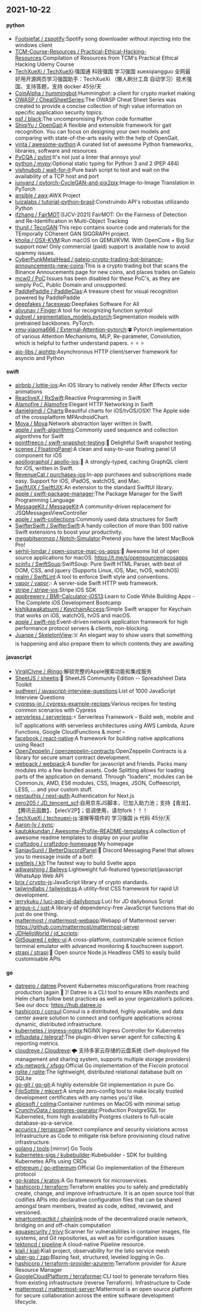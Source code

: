 ## 2021-10-22

#### python
* [Footsiefat / zspotify](https://github.com/Footsiefat/zspotify):Spotify song downloader without injecting into the windows client
* [TCM-Course-Resources / Practical-Ethical-Hacking-Resources](https://github.com/TCM-Course-Resources/Practical-Ethical-Hacking-Resources):Compilation of Resources from TCM's Practical Ethical Hacking Udemy Course
* [TechXueXi / TechXueXi](https://github.com/TechXueXi/TechXueXi):强国通 科技强国 学习强国 xuexiqiangguo 全网最好用开源网页学习强国助手：TechXueXi （懒人刷分工具 自动学习）技术强国，支持答题，支持 docker 45分/天
* [CoinAlpha / hummingbot](https://github.com/CoinAlpha/hummingbot):Hummingbot: a client for crypto market making
* [OWASP / CheatSheetSeries](https://github.com/OWASP/CheatSheetSeries):The OWASP Cheat Sheet Series was created to provide a concise collection of high value information on specific application security topics.
* [psf / black](https://github.com/psf/black):The uncompromising Python code formatter
* [ShiqiYu / OpenGait](https://github.com/ShiqiYu/OpenGait):A flexible and extensible framework for gait recognition. You can focus on designing your own models and comparing with state-of-the-arts easily with the help of OpenGait.
* [vinta / awesome-python](https://github.com/vinta/awesome-python):A curated list of awesome Python frameworks, libraries, software and resources
* [PyCQA / pylint](https://github.com/PyCQA/pylint):It's not just a linter that annoys you!
* [python / mypy](https://github.com/python/mypy):Optional static typing for Python 3 and 2 (PEP 484)
* [vishnubob / wait-for-it](https://github.com/vishnubob/wait-for-it):Pure bash script to test and wait on the availability of a TCP host and port
* [junyanz / pytorch-CycleGAN-and-pix2pix](https://github.com/junyanz/pytorch-CycleGAN-and-pix2pix):Image-to-Image Translation in PyTorch
* [ansible / awx](https://github.com/ansible/awx):AWX Project
* [luizalabs / tutorial-python-brasil](https://github.com/luizalabs/tutorial-python-brasil):Construindo API's robustas utilizando Python
* [ifzhang / FairMOT](https://github.com/ifzhang/FairMOT):[IJCV-2021] FairMOT: On the Fairness of Detection and Re-Identification in Multi-Object Tracking
* [thunil / TecoGAN](https://github.com/thunil/TecoGAN):This repo contains source code and materials for the TEmporally COherent GAN SIGGRAPH project.
* [kholia / OSX-KVM](https://github.com/kholia/OSX-KVM):Run macOS on QEMU/KVM. With OpenCore + Big Sur support now! Only commercial (paid) support is available now to avoid spammy issues.
* [CyberPunkMetalHead / gateio-crypto-trading-bot-binance-announcements-new-coins](https://github.com/CyberPunkMetalHead/gateio-crypto-trading-bot-binance-announcements-new-coins):This is a crypto trading bot that scans the Binance Annoucements page for new coins, and places trades on Gateio
* [mcw0 / PoC](https://github.com/mcw0/PoC):Issues has been disabled for these PoC's, as they are simply PoC, Public Domain and unsupported.
* [PaddlePaddle / PaddleClas](https://github.com/PaddlePaddle/PaddleClas):A treasure chest for visual recognition powered by PaddlePaddle
* [deepfakes / faceswap](https://github.com/deepfakes/faceswap):Deepfakes Software For All
* [aliyunav / Finger](https://github.com/aliyunav/Finger):A tool for recognizing function symbol
* [qubvel / segmentation_models.pytorch](https://github.com/qubvel/segmentation_models.pytorch):Segmentation models with pretrained backbones. PyTorch.
* [xmu-xiaoma666 / External-Attention-pytorch](https://github.com/xmu-xiaoma666/External-Attention-pytorch):🍀
Pytorch implementation of various Attention Mechanisms, MLP, Re-parameter, Convolution, which is helpful to further understand papers.
⭐
⭐
⭐
* [aio-libs / aiohttp](https://github.com/aio-libs/aiohttp):Asynchronous HTTP client/server framework for asyncio and Python

#### swift
* [airbnb / lottie-ios](https://github.com/airbnb/lottie-ios):An iOS library to natively render After Effects vector animations
* [ReactiveX / RxSwift](https://github.com/ReactiveX/RxSwift):Reactive Programming in Swift
* [Alamofire / Alamofire](https://github.com/Alamofire/Alamofire):Elegant HTTP Networking in Swift
* [danielgindi / Charts](https://github.com/danielgindi/Charts):Beautiful charts for iOS/tvOS/OSX! The Apple side of the crossplatform MPAndroidChart.
* [Moya / Moya](https://github.com/Moya/Moya):Network abstraction layer written in Swift.
* [apple / swift-algorithms](https://github.com/apple/swift-algorithms):Commonly used sequence and collection algorithms for Swift
* [pointfreeco / swift-snapshot-testing](https://github.com/pointfreeco/swift-snapshot-testing):📸
Delightful Swift snapshot testing.
* [scenee / FloatingPanel](https://github.com/scenee/FloatingPanel):A clean and easy-to-use floating panel UI component for iOS
* [apollographql / apollo-ios](https://github.com/apollographql/apollo-ios):📱
A strongly-typed, caching GraphQL client for iOS, written in Swift.
* [RevenueCat / purchases-ios](https://github.com/RevenueCat/purchases-ios):In-app purchases and subscriptions made easy. Support for iOS, iPadOS, watchOS, and Mac.
* [SwiftUIX / SwiftUIX](https://github.com/SwiftUIX/SwiftUIX):An extension to the standard SwiftUI library.
* [apple / swift-package-manager](https://github.com/apple/swift-package-manager):The Package Manager for the Swift Programming Language
* [MessageKit / MessageKit](https://github.com/MessageKit/MessageKit):A community-driven replacement for JSQMessagesViewController
* [apple / swift-collections](https://github.com/apple/swift-collections):Commonly used data structures for Swift
* [SwifterSwift / SwifterSwift](https://github.com/SwifterSwift/SwifterSwift):A handy collection of more than 500 native Swift extensions to boost your productivity.
* [megabitsenmzq / Notch-Simulator](https://github.com/megabitsenmzq/Notch-Simulator):Pretend you have the latest MacBook Pro!
* [serhii-londar / open-source-mac-os-apps](https://github.com/serhii-londar/open-source-mac-os-apps):🚀
Awesome list of open source applications for macOS. https://t.me/s/opensourcemacosapps
* [scinfu / SwiftSoup](https://github.com/scinfu/SwiftSoup):SwiftSoup: Pure Swift HTML Parser, with best of DOM, CSS, and jquery (Supports Linux, iOS, Mac, tvOS, watchOS)
* [realm / SwiftLint](https://github.com/realm/SwiftLint):A tool to enforce Swift style and conventions.
* [vapor / vapor](https://github.com/vapor/vapor):💧
A server-side Swift HTTP web framework.
* [stripe / stripe-ios](https://github.com/stripe/stripe-ios):Stripe iOS SDK
* [appbrewery / BMI-Calculator-iOS13](https://github.com/appbrewery/BMI-Calculator-iOS13):Learn to Code While Building Apps - The Complete iOS Development Bootcamp
* [kishikawakatsumi / KeychainAccess](https://github.com/kishikawakatsumi/KeychainAccess):Simple Swift wrapper for Keychain that works on iOS, watchOS, tvOS and macOS.
* [apple / swift-nio](https://github.com/apple/swift-nio):Event-driven network application framework for high performance protocol servers & clients, non-blocking.
* [Juanpe / SkeletonView](https://github.com/Juanpe/SkeletonView):☠️
An elegant way to show users that something is happening and also prepare them to which contents they are awaiting

#### javascript
* [VirgilClyne / iRingo](https://github.com/VirgilClyne/iRingo):解锁完整的Apple搜索功能和集成服务
* [SheetJS / sheetjs](https://github.com/SheetJS/sheetjs):📗
SheetJS Community Edition -- Spreadsheet Data Toolkit
* [sudheerj / javascript-interview-questions](https://github.com/sudheerj/javascript-interview-questions):List of 1000 JavaScript Interview Questions
* [cypress-io / cypress-example-recipes](https://github.com/cypress-io/cypress-example-recipes):Various recipes for testing common scenarios with Cypress
* [serverless / serverless](https://github.com/serverless/serverless):⚡
Serverless Framework – Build web, mobile and IoT applications with serverless architectures using AWS Lambda, Azure Functions, Google CloudFunctions & more! –
* [facebook / react-native](https://github.com/facebook/react-native):A framework for building native applications using React
* [OpenZeppelin / openzeppelin-contracts](https://github.com/OpenZeppelin/openzeppelin-contracts):OpenZeppelin Contracts is a library for secure smart contract development.
* [webpack / webpack](https://github.com/webpack/webpack):A bundler for javascript and friends. Packs many modules into a few bundled assets. Code Splitting allows for loading parts of the application on demand. Through "loaders", modules can be CommonJs, AMD, ES6 modules, CSS, Images, JSON, Coffeescript, LESS, ... and your custom stuff.
* [nextauthjs / next-auth](https://github.com/nextauthjs/next-auth):Authentication for Next.js
* [zero205 / JD_tencent_scf](https://github.com/zero205/JD_tencent_scf):自用京东JS脚本，已加入助力池；支持【青龙】、【腾讯云函数】、【elecV2P】；低调使用，请勿fork！！！
* [TechXueXi / techxuexi-js](https://github.com/TechXueXi/techxuexi-js):油猴等插件的 学习强国 js 代码 45分/天
* [Aaron-lv / sync](https://github.com/Aaron-lv/sync):
* [kautukkundan / Awesome-Profile-README-templates](https://github.com/kautukkundan/Awesome-Profile-README-templates):A collection of awesome readme templates to display on your profile
* [craftzdog / craftzdog-homepage](https://github.com/craftzdog/craftzdog-homepage):My homepage
* [SanjaySunil / BetterDiscordPanel](https://github.com/SanjaySunil/BetterDiscordPanel):💬
Discord Messaging Panel that allows you to message inside of a bot!
* [sveltejs / kit](https://github.com/sveltejs/kit):The fastest way to build Svelte apps
* [adiwajshing / Baileys](https://github.com/adiwajshing/Baileys):Lightweight full-featured typescript/javascript WhatsApp Web API
* [brix / crypto-js](https://github.com/brix/crypto-js):JavaScript library of crypto standards.
* [tailwindlabs / tailwindcss](https://github.com/tailwindlabs/tailwindcss):A utility-first CSS framework for rapid UI development.
* [jerrykuku / luci-app-jd-dailybonus](https://github.com/jerrykuku/luci-app-jd-dailybonus):Luci for JD dailybonus Script
* [angus-c / just](https://github.com/angus-c/just):A library of dependency-free JavaScript functions that do just do one thing.
* [mattermost / mattermost-webapp](https://github.com/mattermost/mattermost-webapp):Webapp of Mattermost server: https://github.com/mattermost/mattermost-server
* [JDHelloWorld / jd_scripts](https://github.com/JDHelloWorld/jd_scripts):
* [GitSquared / edex-ui](https://github.com/GitSquared/edex-ui):A cross-platform, customizable science fiction terminal emulator with advanced monitoring & touchscreen support.
* [strapi / strapi](https://github.com/strapi/strapi):🚀
Open source Node.js Headless CMS to easily build customisable APIs

#### go
* [datreeio / datree](https://github.com/datreeio/datree):Prevent Kubernetes misconfigurations from reaching production (again
😤
)! Datree is a CLI tool to ensure K8s manifests and Helm charts follow best practices as well as your organization’s policies. See our docs: https://hub.datree.io
* [hashicorp / consul](https://github.com/hashicorp/consul):Consul is a distributed, highly available, and data center aware solution to connect and configure applications across dynamic, distributed infrastructure.
* [kubernetes / ingress-nginx](https://github.com/kubernetes/ingress-nginx):NGINX Ingress Controller for Kubernetes
* [influxdata / telegraf](https://github.com/influxdata/telegraf):The plugin-driven server agent for collecting & reporting metrics.
* [cloudreve / Cloudreve](https://github.com/cloudreve/Cloudreve):🌩
支持多家云存储的云盘系统 (Self-deployed file management and sharing system, supports multiple storage providers)
* [xfs-network / xfsgo](https://github.com/xfs-network/xfsgo):Official Go implementation of the Fixcoin protocol
* [rqlite / rqlite](https://github.com/rqlite/rqlite):The lightweight, distributed relational database built on SQLite
* [go-git / go-git](https://github.com/go-git/go-git):A highly extensible Git implementation in pure Go.
* [FiloSottile / mkcert](https://github.com/FiloSottile/mkcert):A simple zero-config tool to make locally trusted development certificates with any names you'd like.
* [abiosoft / colima](https://github.com/abiosoft/colima):Container runtimes on MacOS with minimal setup
* [CrunchyData / postgres-operator](https://github.com/CrunchyData/postgres-operator):Production PostgreSQL for Kubernetes, from high availability Postgres clusters to full-scale database-as-a-service.
* [accurics / terrascan](https://github.com/accurics/terrascan):Detect compliance and security violations across Infrastructure as Code to mitigate risk before provisioning cloud native infrastructure.
* [golang / tools](https://github.com/golang/tools):[mirror] Go Tools
* [kubernetes-sigs / kubebuilder](https://github.com/kubernetes-sigs/kubebuilder):Kubebuilder - SDK for building Kubernetes APIs using CRDs
* [ethereum / go-ethereum](https://github.com/ethereum/go-ethereum):Official Go implementation of the Ethereum protocol
* [go-kratos / kratos](https://github.com/go-kratos/kratos):A Go framework for microservices.
* [hashicorp / terraform](https://github.com/hashicorp/terraform):Terraform enables you to safely and predictably create, change, and improve infrastructure. It is an open source tool that codifies APIs into declarative configuration files that can be shared amongst team members, treated as code, edited, reviewed, and versioned.
* [smartcontractkit / chainlink](https://github.com/smartcontractkit/chainlink):node of the decentralized oracle network, bridging on and off-chain computation
* [aquasecurity / trivy](https://github.com/aquasecurity/trivy):Scanner for vulnerabilities in container images, file systems, and Git repositories, as well as for configuration issues
* [tektoncd / pipeline](https://github.com/tektoncd/pipeline):A cloud-native Pipeline resource.
* [kiali / kiali](https://github.com/kiali/kiali):Kiali project, observability for the Istio service mesh
* [uber-go / zap](https://github.com/uber-go/zap):Blazing fast, structured, leveled logging in Go.
* [hashicorp / terraform-provider-azurerm](https://github.com/hashicorp/terraform-provider-azurerm):Terraform provider for Azure Resource Manager
* [GoogleCloudPlatform / terraformer](https://github.com/GoogleCloudPlatform/terraformer):CLI tool to generate terraform files from existing infrastructure (reverse Terraform). Infrastructure to Code
* [mattermost / mattermost-server](https://github.com/mattermost/mattermost-server):Mattermost is an open source platform for secure collaboration across the entire software development lifecycle.
